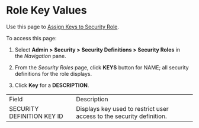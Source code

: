 # Role Key Values

<div class="use">

Use this page to [Assign Keys to Security
Role](../Use_Cases/Assign_Keys_to_Security_Role.htm).

</div>

To access this page:

1.  Select **Admin \> Security \> Security Definitions \> Security
    Roles** in the *Navigation* pane.

2.  From the *Security Roles* page, click **KEYS** button for NAME; all
    security definitions for the role displays.

3.  Click **Key** for a
    <span style="font-weight: bold;">DESCRIPTION</span>.

|                            |                                                                       |
| -------------------------- | --------------------------------------------------------------------- |
| Field                      | Description                                                           |
| SECURITY DEFINITION KEY ID | Displays key used to restrict user access to the security definition. |
